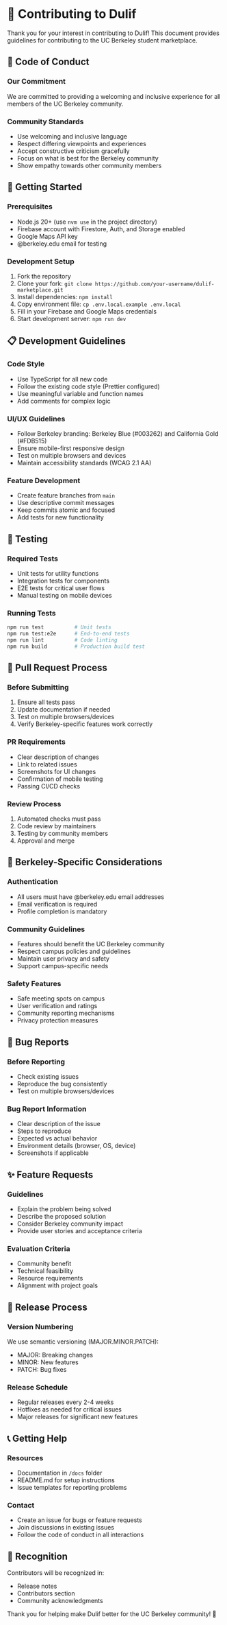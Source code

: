 # 🤝 Contributing to Dulif

Thank you for your interest in contributing to Dulif! This document provides guidelines for contributing to the UC Berkeley student marketplace.

## 🎯 Code of Conduct

### Our Commitment
We are committed to providing a welcoming and inclusive experience for all members of the UC Berkeley community.

### Community Standards
- Use welcoming and inclusive language
- Respect differing viewpoints and experiences
- Accept constructive criticism gracefully
- Focus on what is best for the Berkeley community
- Show empathy towards other community members

## 🚀 Getting Started

### Prerequisites
- Node.js 20+ (use `nvm use` in the project directory)
- Firebase account with Firestore, Auth, and Storage enabled
- Google Maps API key
- @berkeley.edu email for testing

### Development Setup
1. Fork the repository
2. Clone your fork: `git clone https://github.com/your-username/dulif-marketplace.git`
3. Install dependencies: `npm install`
4. Copy environment file: `cp .env.local.example .env.local`
5. Fill in your Firebase and Google Maps credentials
6. Start development server: `npm run dev`

## 📋 Development Guidelines

### Code Style
- Use TypeScript for all new code
- Follow the existing code style (Prettier configured)
- Use meaningful variable and function names
- Add comments for complex logic

### UI/UX Guidelines
- Follow Berkeley branding: Berkeley Blue (#003262) and California Gold (#FDB515)
- Ensure mobile-first responsive design
- Test on multiple browsers and devices
- Maintain accessibility standards (WCAG 2.1 AA)

### Feature Development
- Create feature branches from `main`
- Use descriptive commit messages
- Keep commits atomic and focused
- Add tests for new functionality

## 🧪 Testing

### Required Tests
- Unit tests for utility functions
- Integration tests for components
- E2E tests for critical user flows
- Manual testing on mobile devices

### Running Tests
```bash
npm run test          # Unit tests
npm run test:e2e      # End-to-end tests
npm run lint          # Code linting
npm run build         # Production build test
```

## 📝 Pull Request Process

### Before Submitting
1. Ensure all tests pass
2. Update documentation if needed
3. Test on multiple browsers/devices
4. Verify Berkeley-specific features work correctly

### PR Requirements
- Clear description of changes
- Link to related issues
- Screenshots for UI changes
- Confirmation of mobile testing
- Passing CI/CD checks

### Review Process
1. Automated checks must pass
2. Code review by maintainers
3. Testing by community members
4. Approval and merge

## 🏫 Berkeley-Specific Considerations

### Authentication
- All users must have @berkeley.edu email addresses
- Email verification is required
- Profile completion is mandatory

### Community Guidelines
- Features should benefit the UC Berkeley community
- Respect campus policies and guidelines
- Maintain user privacy and safety
- Support campus-specific needs

### Safety Features
- Safe meeting spots on campus
- User verification and ratings
- Community reporting mechanisms
- Privacy protection measures

## 🐛 Bug Reports

### Before Reporting
- Check existing issues
- Reproduce the bug consistently
- Test on multiple browsers/devices

### Bug Report Information
- Clear description of the issue
- Steps to reproduce
- Expected vs actual behavior
- Environment details (browser, OS, device)
- Screenshots if applicable

## ✨ Feature Requests

### Guidelines
- Explain the problem being solved
- Describe the proposed solution
- Consider Berkeley community impact
- Provide user stories and acceptance criteria

### Evaluation Criteria
- Community benefit
- Technical feasibility
- Resource requirements
- Alignment with project goals

## 🔄 Release Process

### Version Numbering
We use semantic versioning (MAJOR.MINOR.PATCH):
- MAJOR: Breaking changes
- MINOR: New features
- PATCH: Bug fixes

### Release Schedule
- Regular releases every 2-4 weeks
- Hotfixes as needed for critical issues
- Major releases for significant new features

## 📞 Getting Help

### Resources
- Documentation in `/docs` folder
- README.md for setup instructions
- Issue templates for reporting problems

### Contact
- Create an issue for bugs or feature requests
- Join discussions in existing issues
- Follow the code of conduct in all interactions

## 🎉 Recognition

Contributors will be recognized in:
- Release notes
- Contributors section
- Community acknowledgments

Thank you for helping make Dulif better for the UC Berkeley community! 🐻
